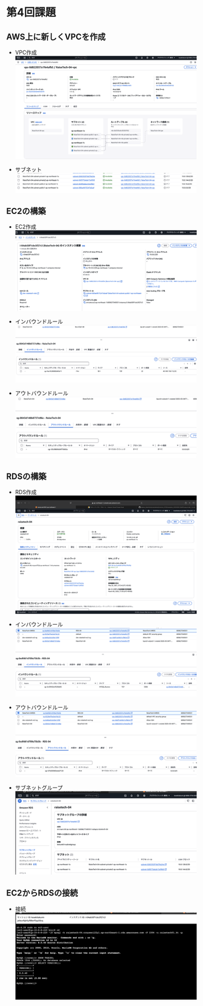 # 第4回課題


## AWS上に新しくVPCを作成

* VPC作成
![VPC作成](image04/VPC.png)

* サブネット
![サブネット](image04/subnet..png)


## EC2の構築

* EC2作成
![EC2](image04/EC2.png)

* インバウンドルール
![EC2インバウンドルール](image04/EC2-SG-in.png)

* アウトバウンドルール
![EC2アウトバウンドルール](image04/EC2-SG-out.png)


## RDSの構築

* RDS作成
![RDS](image04/RDS.png)

* インバウンドルール
![RDSインバウンドルール](image04/RDS-SG-in.png)

* アウトバウンドルール
![RDSアウトバウンド](image04/RDS-SG-out.png)

* サブネットグループ
![サブネットグループ](image04/RDS-sg.png)


## EC2からRDSの接続
* 接続
![接続](image04/RDSconnect1.png)



